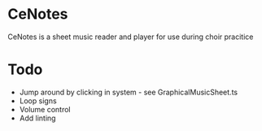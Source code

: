 # CeNotes

CeNotes is a sheet music reader and player for use during choir pracitice

# Todo
 - Jump around by clicking in system - see GraphicalMusicSheet.ts
 - Loop signs
 - Volume control
 - Add linting

 